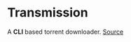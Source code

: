    # Transmission
   A **CLI** based torrent downloader.
   [Source ](https://github.com/transmission/transmission)